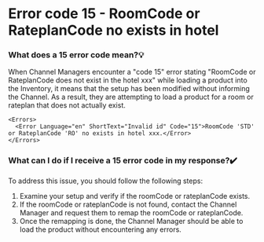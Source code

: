 ﻿---
sidebar_position: 4
---

# Error code 15 - RoomCode or RateplanCode no exists in hotel

### What does a 15 error code mean?💡
When Channel Managers encounter a "code 15" error stating "RoomCode or RateplanCode does not exist in the hotel xxx" while loading a product into the Inventory, it means that the setup has been modified without informing the Channel. As a result, they are attempting to load a product for a room or rateplan that does not actually exist.

```
<Errors>
  <Error Language="en" ShortText="Invalid id" Code="15">RoomCode 'STD' or RateplanCode 'RO' no exists in hotel xxx.</Error>
</Errors>
```

### What can I do if I receive a 15 error code in my response?✔️
To address this issue, you should follow the following steps:

1. Examine your setup and verify if the roomCode or rateplanCode exists.
1. If the roomCode or rateplanCode is not found, contact the Channel Manager and request them to remap the roomCode or rateplanCode.
1. Once the remapping is done, the Channel Manager should be able to load the product without encountering any errors.